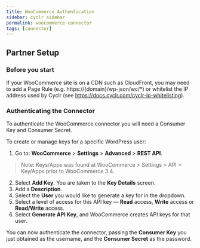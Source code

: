 ```yaml
---
title: WooCommerce Authentication
sidebar: cyclr_sidebar
permalink: woocommerce-connector
tags: [connector]
---
```


## Partner Setup

### Before you start

If your WooCommerce site is on a CDN such as CloudFront, you may need to add a Page Rule (e.g. https://{domain}/wp-json/wc/*) or whitelist the IP address used by Cyclr (see https://docs.cyclr.com/cyclr-ip-whitelisting).

### Authenticating the Connector

To authenticate the WooCommerce connector you will need a Consumer Key and Consumer Secret.

To create or manage keys for a specific WordPress user:
1. Go to: **WooCommerce** > **Settings** > **Advanced** > **REST API**.
> Note: Keys/Apps was found at WooCommerce > Settings > API > Key/Apps prior to WooCommerce 3.4.
2. Select **Add Key**.  You are taken to the **Key Details** screen.
3. Add a **Description**.
4. Select the **User** you would like to generate a key for in the dropdown.
5. Select a level of access for this API key — **Read** access, **Write** access or **Read/Write** access.
6. Select **Generate API Key**, and WooCommerce creates API keys for that user.

You can now authenticate the connector, passing the **Consumer Key** you just obtained as the username, and the **Consumer Secret** as the password.